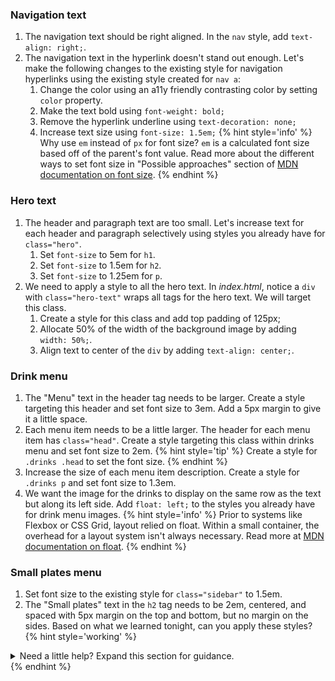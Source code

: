 ### Navigation text 
1. The navigation text should be right aligned. In the `nav` style, add `text-align: right;`.
1. The navigation text in the hyperlink doesn't stand out enough. Let's make the following changes to the existing style for navigation hyperlinks using the existing style created for `nav a`:
   1. Change the color using an a11y friendly contrasting color by setting `color` property.
   1. Make the text bold using `font-weight: bold;`
   1. Remove the hyperlink underline using `text-decoration: none;`
   1. Increase text size using `font-size: 1.5em;`
   {% hint style='info' %}
Why use `em` instead of `px` for font size? `em` is a calculated font size based off of the parent's font value. Read more about the different ways to set font size in "Possible approaches" section of [MDN documentation on font size](https://developer.mozilla.org/en-US/docs/Web/CSS/font-size).
    {% endhint %}

### Hero text
1. The header and paragraph text are too small. Let's increase text for each header and paragraph selectively using styles you already have for `class="hero"`. 
    1. Set `font-size` to 5em for `h1`.
    1. Set `font-size` to 1.5em for `h2`.
    1. Set `font-size` to 1.25em for `p`.
1. We need to apply a style to all the hero text. In _index.html_, notice a `div` with `class="hero-text"` wraps all tags for the hero text. We will target this class. 
   1. Create a style for this class and add top padding of 125px;
   1. Allocate 50% of the width of the background image by adding `width: 50%;`. 
   1. Align text to center of the `div` by adding `text-align: center;`.

### Drink menu
1. The "Menu" text in the header tag needs to be larger. Create a style targeting this header and set font size to 3em. Add a 5px margin to give it a little space.
1. Each menu item needs to be a little larger. The header for each menu item has `class="head"`. Create a style targeting this class within drinks menu and set font size to 2em.
   {% hint style='tip' %}
Create a style for `.drinks .head` to set the font size.
   {% endhint %}
1. Increase the size of each menu item description. Create a style for `.drinks p` and set font size to 1.3em.   
1. We want the image for the drinks to display on the same row as the text but along its left side. Add `float: left;` to the styles you already have for drink menu images. 
   {% hint style='info' %}
Prior to systems like Flexbox or CSS Grid, layout relied on float. Within a small container, the overhead for a layout system isn't always necessary. Read more at [MDN documentation on float](https://developer.mozilla.org/en-US/docs/Web/CSS/float).
    {% endhint %}

### Small plates menu
1. Set font size to the existing style for `class="sidebar"` to 1.5em.
1. The "Small plates" text in the `h2` tag needs to be 2em, centered, and spaced with 5px margin on the top and bottom, but no margin on the sides. Based on what we learned tonight, can you apply these styles? 
  {% hint style='working' %}
<details>
<summary>
Need a little help? Expand this section for guidance. 
</summary>
Declare a style for ".sidebar h2".

Add "font-size: 2em;" to set size.

Add "text-align: center;" to center.

Add "margin: 5px 0;" to space.
</details>
   {% endhint %}
  
